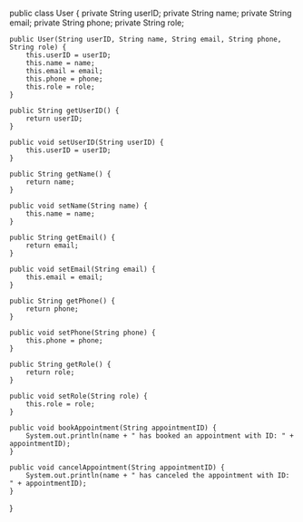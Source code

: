 public class User {
    private String userID;
    private String name;
    private String email;
    private String phone;
    private String role;

    public User(String userID, String name, String email, String phone, String role) {
        this.userID = userID;
        this.name = name;
        this.email = email;
        this.phone = phone;
        this.role = role;
    }

    public String getUserID() {
        return userID;
    }

    public void setUserID(String userID) {
        this.userID = userID;
    }

    public String getName() {
        return name;
    }

    public void setName(String name) {
        this.name = name;
    }

    public String getEmail() {
        return email;
    }

    public void setEmail(String email) {
        this.email = email;
    }

    public String getPhone() {
        return phone;
    }

    public void setPhone(String phone) {
        this.phone = phone;
    }

    public String getRole() {
        return role;
    }

    public void setRole(String role) {
        this.role = role;
    }

    public void bookAppointment(String appointmentID) {
        System.out.println(name + " has booked an appointment with ID: " + appointmentID);
    }

    public void cancelAppointment(String appointmentID) {
        System.out.println(name + " has canceled the appointment with ID: " + appointmentID);
    }
}